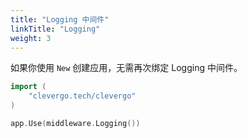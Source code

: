 ```yaml
---
title: "Logging 中间件"
linkTitle: "Logging"
weight: 3
---
```


如果你使用 `New` 创建应用，无需再次绑定 Logging 中间件。

```go
import (
    "clevergo.tech/clevergo"
)
```

```go
app.Use(middleware.Logging())
```
